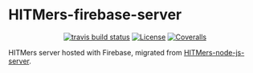 # HITMers-firebase-server

<center>
<a href="https://travis-ci.com/upupming/HITMers-firebase-server/builds"><img src="https://img.shields.io/travis/com/upupming/HITMers-firebase-server.svg?style=popout-square" alt="travis build status"></a>
<a href="https://github.com/upupming/HITMers-firebase-server/blob/master/LICENSE"><img src="https://img.shields.io/github/license/mashape/apistatus.svg?style=popout-square" alt="License"></a>
<a href="https://coveralls.io/github/upupming/HITMers-firebase-server?branch=master"><img src="https://img.shields.io/coveralls/github/upupming/HITMers-firebase-server.svg?style=popout-square" alt="Coveralls"></a>
</center>

HITMers server hosted with Firebase, migrated from [HITMers-node-js-server](https://github.com/upupming/HITMers-node-js-server).